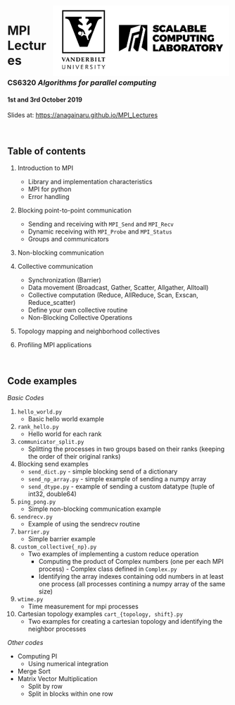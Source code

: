 
<img src="./mpi_lecture.png" alt="Logo" align="right" width="400"/>

# MPI Lectures 
### CS6320 *Algorithms for parallel computing*
#### 1st and 3rd October 2019

Slides at: https://anagainaru.github.io/MPI_Lectures

&nbsp;

**Table of contents**
---

1. Introduction to MPI
    - Library and implementation characteristics
    - MPI for python
    - Error handling

2. Blocking point-to-point communication
    - Sending and receiving with `MPI_Send` and `MPI_Recv`
    - Dynamic receiving with `MPI_Probe` and `MPI_Status`
    - Groups and communicators
    
3. Non-blocking communication

4. Collective communication
    - Synchronization (Barrier)
    - Data movement (Broadcast, Gather, Scatter, Allgather, Alltoall)
    - Collective computation (Reduce, AllReduce, Scan, Exscan, Reduce_scatter)
    - Define your own collective routine
    - Non-Blocking Collective Operations
    
5. Topology mapping and neighborhood collectives

6. Profiling MPI applications

&nbsp;

**Code examples**
---

*Basic Codes*

1. `hello_world.py`
    - Basic hello world example
2. `rank_hello.py`
    - Hello world for each rank
3. `communicator_split.py`
    - Splitting the processes in two groups based on their ranks (keeping the order of their original ranks)
4. Blocking send examples
    - `send_dict.py` - simple blocking send of a dictionary
    - `send_np_array.py` - simple example of sending a numpy array
    - `send_dtype.py` - example of sending a custom datatype (tuple of int32, double64)
5. `ping_pong.py` 
    - Simple non-blocking communication example
6. `sendrecv.py` 
    - Example of using the sendrecv routine
7. `barrier.py` 
    - Simple barrier example
8. `custom_collective{_np}.py`
    - Two examples of implementing a custom reduce operation
        - Computing the product of Complex numbers (one per each MPI process) - Complex class defined in `Complex.py`
        - Identifying the array indexes containing odd numbers in at least one process (all processes contining a numpy array of the same size)
9. `wtime.py`
    - Time measurement for mpi processes
10. Cartesian topology examples `cart_{topology, shift}.py`
    - Two examples for creating a cartesian topology and identifying the neighbor processes

*Other codes*

- Computing PI
    - Using numerical integration
- Merge Sort
- Matrix Vector Multiplication
    - Split by row
    - Split in blocks within one row
